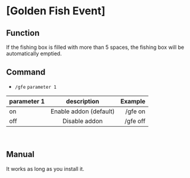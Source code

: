 # [Golden Fish Event]

## Function
If the fishing box is filled with more than 5 spaces, the fishing box will be automatically emptied.
<br/>

## Command
- ``/gfe``  ``parameter 1``

| parameter 1 | description   | Example  |
|:---|:---:|---:|
| on  | Enable addon (default)| /gfe on  |
| off | Disable addon         | /gfe off |
<br/>

## Manual
It works as long as you install it.
